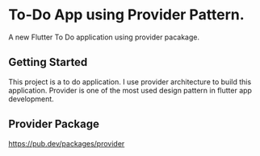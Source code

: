 # To-Do App using Provider Pattern.

A new Flutter To Do application using provider pacakage. 

## Getting Started

This project is a to do application. I use provider architecture to build this application. Provider is one of the most used design pattern in flutter app development.

## Provider Package
https://pub.dev/packages/provider

